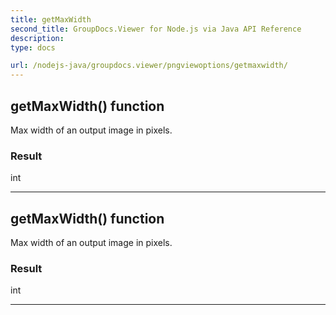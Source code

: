 ```yaml
---
title: getMaxWidth
second_title: GroupDocs.Viewer for Node.js via Java API Reference
description: 
type: docs

url: /nodejs-java/groupdocs.viewer/pngviewoptions/getmaxwidth/
---
```


## getMaxWidth()  function
Max width of an output image in pixels.

### Result
int


---


## getMaxWidth()  function
Max width of an output image in pixels.

### Result
int


---


